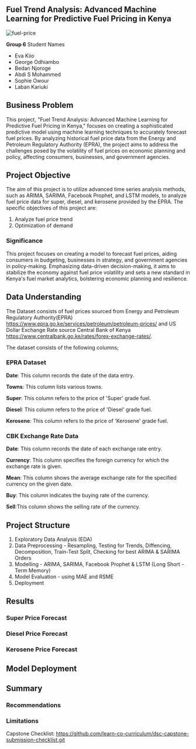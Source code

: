 ## Fuel Trend Analysis: Advanced Machine Learning for Predictive Fuel Pricing in Kenya
![fuel-price](https://github.com/Kichimbi/DSFP4P5-G6-Capstone-Project/assets/118848352/e6f6c958-ddeb-4387-a768-946286925400)

**Group 6**
Student Names
* Eva Kiio
* George Odhiambo
* Bedan Njoroge
* Abdi S Mohammed
* Sophie Owour
* Laban Kariuki

## Business Problem 
This project, "Fuel Trend Analysis: Advanced Machine Learning for Predictive Fuel Pricing in Kenya," focuses on creating a sophisticated predictive model using machine learning techniques to accurately forecast fuel prices. By analyzing historical fuel price data from the Energy and Petroleum Regulatory Authority (EPRA), the project aims to address the challenges posed by the volatility of fuel prices on economic planning and policy, affecting consumers, businesses, and government agencies.

## Project Objective
The aim of this project is to utilize advanced time series analysis methods, such as ARIMA, SARIMA, Facebook Prophet, and LSTM models, to analyze fuel price data for super, diesel, and kerosene provided by the EPRA. The specific objectives of this project are:
1. Analyze fuel price trend 
2. Optimization of demand

### Significance
This project focuses on creating a model to forecast fuel prices, aiding consumers in budgeting, businesses in strategy, and government agencies in policy-making. Emphasizing data-driven decision-making, it aims to stabilize the economy against fuel price volatility and sets a new standard in Kenya's fuel market analytics, bolstering economic planning and resilience.



## Data Understanding 

The Dataset consists of fuel prices sourced from Energy and Petroleum Regulatory Authority(EPRA) https://www.epra.go.ke/services/petroleum/petroleum-prices/ and US Dollar Exchange Rate source Central Bank of Kenya https://www.centralbank.go.ke/rates/forex-exchange-rates/. 

The dataset consists of the following columns;

### EPRA Dataset

__Date__: This column records the date of the data entry.

__Towns__: This column lists various towns.

__Super__: This column refers to the price of 'Super' grade fuel.

__Diesel__: This column refers to the price of 'Diesel' grade fuel.

__Kerosene__: This column refers to the price of 'Kerosene' grade fuel.

### CBK Exchange Rate Data

__Date__: This column records the date of each exchange rate entry.

__Currency__: This column specifies the foreign currency for which the exchange rate is given.

__Mean__: This column shows the average exchange rate for the specified currency on the given date. 

__Buy__: This column indicates the buying rate of the currency.

__Sell__:This column shows the selling rate of the currency.

## Project Structure
1. Exploratory Data Analysis (EDA)
2. Data Preprocessing - Resampling, Testing for Trends, Diffencing, Decomposition, Train-Test Split, Checking for best ARIMA & SARIMA Orders
3. Modelling - ARIMA, SARIMA, Facebook Prophet & LSTM (Long Short - Term Memory)
4. Model Evaluation - using MAE and RSME
5. Deployment

## Results

### Super Price Forecast

### Diesel Price Forecast

### Kerosene Price Forecast



## Model Deployment 

## Summary 

### Recommendations


### Limitations


Capstone Checklist: https://github.com/learn-co-curriculum/dsc-capstone-submission-checklist.git
